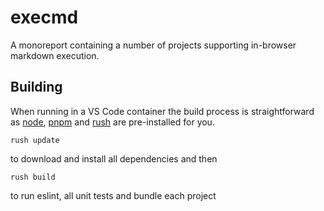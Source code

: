 # execmd

A monoreport containing a number of projects supporting in-browser markdown execution.

## Building

When running in a VS Code container the build process is straightforward as [node](https://nodejs.org/en/), [pnpm](https://pnpm.io) and [rush](https://rushjs.io) are pre-installed for you.

```
rush update
```

to download and install all dependencies and then

```
rush build
```

to run eslint, all unit tests and bundle each project

